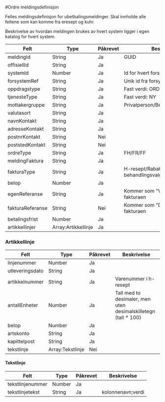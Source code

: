 #Ordre meldingsdefinisjon

Felles meldingsdefinisjon for ubetbalingsmeldinger. Skal innholde alle feltene som kan komme fra eresept og kuhr.

Beskrivelse av hvordan meldingen brukes av hvert system ligger i egen katalog for hvert system.

Felt | Type | Påkrevet | Beskrivelse 
-----|------|----------| --------------------
meldingId | String | Ja | GUID
offisiellId |String | Ja | 
systemId | Number | Ja | Id for hvert forsystem
forsystemRef | String | Ja | Unik id fra forsystemet
oppdragstype | String| Ja | Fast verdi: ORDRE
tjenesteType | String | Ja | Fast verdi: NY
mottakergruppe | String | Ja | Privatperson/Behandler/Virksomhet
valutasort | String | Ja | 
navnKontakt | String | Ja |
adresseKontakt | String | Ja | 
postnrKontakt | String | Nei |
poststedKontakt | String | Nei |
ordreType | String | Ja | FH/FR/FF
meldingFaktura | String | Ja
fakturaType | String | Ja | H-resept/Rabatt legemidler/Fritt behandlingsvalg
belop | Number | Ja |
egenReferanse | String | Ja | Kommer som "Vår referanse" på fakturaen
fakturaReferanse | String | Nei | Kommer som "Deres referanse" på fakturaen
betalingsfrist | Number | Ja | 
artikkellinjer | Array:Artikkellinje | Ja |

### Artikkellinje
Felt | Type | Påkrevet | Beskrivelse 
-----|------|----------| --------------------
linjenummer | Number | Ja | 
utleveringsdato | String | Ja |
artikkelnummer | String | Ja | Varenummer i h-resept
antallEnheter | Number | Ja | Tall med to desimaler, men uten desimalskilletegn (tall * 100)
belop | Number | Ja | 
artskonto | String | Ja |
kapittelpost | String | Ja | 
tekstlinje | Array:Tekstlinje | Nei | 

#### Tekstlinje
Felt | Type | Påkrevet | Beskrivelse
-----|------|----------| --------------------
tekstlinjenummer | Number | Ja | 
tekstlinjetekst | String | Ja | kolonnenavn;verdi
